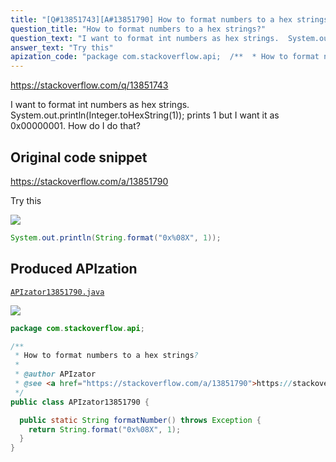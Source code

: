 ```yaml
---
title: "[Q#13851743][A#13851790] How to format numbers to a hex strings?"
question_title: "How to format numbers to a hex strings?"
question_text: "I want to format int numbers as hex strings.  System.out.println(Integer.toHexString(1)); prints 1 but I want it as 0x00000001. How do I do that?"
answer_text: "Try this"
apization_code: "package com.stackoverflow.api;  /**  * How to format numbers to a hex strings?  *  * @author APIzator  * @see <a href=\"https://stackoverflow.com/a/13851790\">https://stackoverflow.com/a/13851790</a>  */ public class APIzator13851790 {    public static String formatNumber() throws Exception {     return String.format(\"0x%08X\", 1);   } }"
---
```


https://stackoverflow.com/q/13851743

I want to format int numbers as hex strings.  System.out.println(Integer.toHexString(1)); prints 1 but I want it as 0x00000001. How do I do that?



## Original code snippet

https://stackoverflow.com/a/13851790

Try this

<div class="code-logo"><img src="/stackoverflow.png" /></div>

```java
System.out.println(String.format("0x%08X", 1));
```

## Produced APIzation

[`APIzator13851790.java`](https://github.com/pasqualesalza/apization-temp-data/raw/master/search/APIzator13851790.java)

<div class="code-logo"><img src="/apizator.png" /></div>

```java
package com.stackoverflow.api;

/**
 * How to format numbers to a hex strings?
 *
 * @author APIzator
 * @see <a href="https://stackoverflow.com/a/13851790">https://stackoverflow.com/a/13851790</a>
 */
public class APIzator13851790 {

  public static String formatNumber() throws Exception {
    return String.format("0x%08X", 1);
  }
}

```